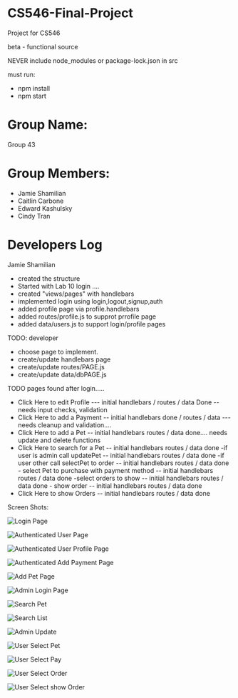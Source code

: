 # CS546-Final-Project
Project for CS546 

beta - functional source

NEVER include node_modules or package-lock.json in src

must run: 

- npm install
- npm start

# Group Name: 
Group 43

# Group Members:
- Jamie Shamilian
- Caitlin Carbone
- Edward Kashulsky
- Cindy Tran


# Developers Log
Jamie Shamilian 

- created the structure
- Started with Lab 10 login ....
- created "views/pages" with handlebars
- implemented login using login,logout,signup,auth
- added profile page via profile.handlebars
- added routes/profile.js to supprot prrofile page
- added data/users.js to support login/profile pages

TODO:
developer


- choose page to implement.
- create/update handlebars page
- create/update routes/PAGE.js
- create/update data/dbPAGE.js



TODO pages found after login.....



- Click Here to edit Profile --- initial handlebars / routes / data Done -- needs input checks, validation 
- Click Here to add a Payment -- initial handlebars done / routes / data --- needs cleanup and validation....
- Click Here to add a Pet  -- initial handlebars routes / data done.... needs update and delete functions 
- Click Here to search for a Pet -- initial handlebars routes / data done
	-if user is admin call updatePet -- initial handlebars routes / data done
	-if user other call selectPet to order  -- initial handlebars routes / data done
		- select Pet to purchase with payment method -- initial handlebars routes / data done
	-select orders to show -- initial handlebars routes / data done
		- show order  -- initial handlebars routes / data done
- Click Here to show Orders   -- initial handlebars routes / data done





Screen Shots:

![Login Page](./docs/images/PetAdoptionLogin.jpg)


![Authenticated User Page](./docs/images/PetAdoptionAuthenticatedUser.jpg)


![Authenticated User Profile Page](./docs/images/PetAdoptionProfile.jpg)

![Authenticated Add Payment Page](./docs/images/PetAdoptionAddPayment.jpg)

![Add Pet Page](./docs/images/PetAdoptionAddPet.jpg)


![Admin Login Page](./docs/images/PetAdoptionAdminUser.jpg)

![Search Pet](./docs/images/PetAdoptionSearchPet.jpg)

![Search List](./docs/images/PetAdoptionUpdateList.jpg)

![Admin Update](./docs/images/PetAdoptionUpdate.jpg)

![User Select Pet ](./docs/images/PetAdoptionSelectPet.jpg)

![User Select Pay ](./docs/images/PetAdoptionPayForPet.jpg)

![User Select Order ](./docs/images/PetAdoptionSelectOrderList.jpg)

![User Select show Order ](./docs/images/PetAdoptionShowOrder.jpg)
